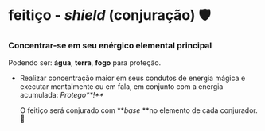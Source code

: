 # feitiço - _shield_ (conjuração) :shield:

### Concentrar-se em seu enérgico elemental principal

Podendo ser: **água**, **terra**, **fogo** para proteção. 



- Realizar concentração maior em seus condutos de energia mágica e executar mentalmente ou em fala, em conjunto com a energia acumulada: _Protego**!**_

  O feitiço será conjurado com **_base_ **no elemento de cada conjurador.
  :electric_plug:




